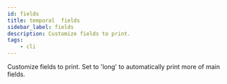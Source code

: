 ```yaml
---
id: fields
title: temporal  fields
sidebar_label: fields
description: Customize fields to print. 
tags:
    - cli
---
```


Customize fields to print.
Set to 'long' to automatically print more of main fields.
